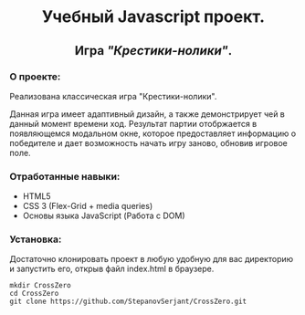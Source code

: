<h1 style="text-align: center;"><b>Учебный Javascript проект.</b></h1>
<h2 style="text-align: center; margin-bottom: 20px;">Игра <i>"Крестики-нолики"</i>.</h2>

<h3><b>О проекте:</b></h3>
<p>Реализована классическая игра "Крестики-нолики".</p>
<p>Данная игра имеет адаптивный дизайн, а также демонстрирует чей в данный момент времени ход. Результат партии отобржается в появляющемся модальном окне, которое предоставляет информацию о победителе и дает возможность начать игру заново, обновив игровое поле.</p>

<h3><b>Отработанные навыки:</b></h3>
<ul>
    <li>HTML5</li>
    <li>CSS 3 (Flex-Grid + media queries)</li>
    <li>Основы языка JavaScript (Работа с DOM)</li>
</ul>

<h3><b>Установка:</b></h3>
<p>Достаточно клонировать проект в любую удобную для вас директорию и запустить его, открыв файл index.html в браузере.</p>

    mkdir CrossZero
    cd CrossZero
    git clone https://github.com/StepanovSerjant/CrossZero.git

